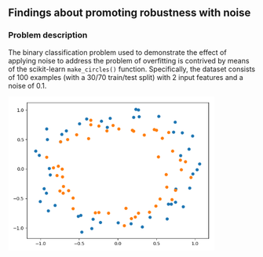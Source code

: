 ## Findings about promoting robustness with noise

### Problem description

The binary classification problem used to demonstrate the effect of applying noise to address the problem of overfitting
is contrived by means of the scikit-learn `make_circles()` function. Specifically, the dataset consists of 100 examples
(with a 30/70 train/test split) with 2 input features and a noise of 0.1.

<img src="images/problem.png" width="420">
